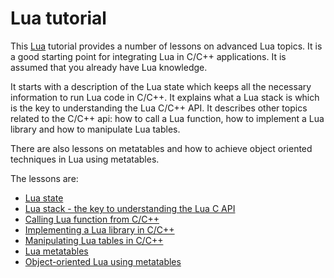 # Lua tutorial

This [Lua](https://www.lua.org/) tutorial provides a number of lessons on advanced Lua topics. It is a good starting point for integrating Lua in C/C++ applications. It is assumed that you already have Lua knowledge.

It starts with a description of the Lua state which keeps all the necessary information to run Lua code in C/C++. It explains what a Lua stack is which is the key to understanding the Lua C/C++ API. It describes other topics related to the C/C++ api: how to call a Lua function, how to implement a Lua library and how to manipulate Lua tables.

There are also lessons on metatables and how to achieve object oriented techniques in Lua using metatables.

The lessons are:
- [Lua state](00-lua-state/lua-state.md)
- [Lua stack - the key to understanding the Lua C API](01-lua-stack-key-to-understanding-c-api/lua-stack-key-to-understanding-c-api.md)
- [Calling Lua function from C/C++](02-calling-lua-function/calling-lua-function)
- [Implementing a Lua library in C/C++](03-implementing-lua-library-in-cpp/implementing-lua-library-in-cpp.md)
- [Manipulating Lua tables in C/C++](04-manipulating-lua-tables-in-cpp/manipluating-lua-tables-in-cpp.md)
- [Lua metatables](05-lua-metatables/lua-metatables.md)
- [Object-oriented Lua using metatables](06-oo-lua-using-metatables/oo-lua-using-metatables.md)